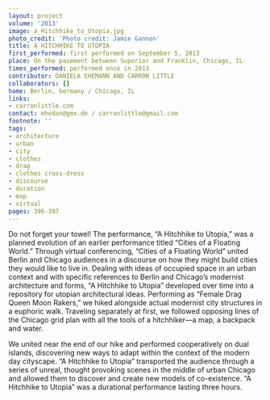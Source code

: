 ```yaml
---
layout: project
volume: '2013'
image: a_Hitchhike_to_Utopia.jpg
photo_credit: 'Photo credit: Jamie Gannon'
title: A HITCHHIKE TO UTOPIA
first_performed: first performed on September 5, 2013
place: On the pavement between Superior and Franklin, Chicago, IL
times_performed: performed once in 2013
contributor: DANIELA EHEMANN AND CARRON LITTLE
collaborators: []
home: Berlin, Germany / Chicago, IL
links:
- carronlittle.com
contact: ehedan@gmx.de / carronlittle@gmail.com
footnote: ''
tags:
- architecture
- urban
- city
- clothes
- drag
- clothes cross-dress
- discourse
- duration
- map
- virtual
pages: 396-397
---
```


Do not forget your towel! The performance, “A Hitchhike to Utopia,” was a planned evolution of an earlier performance titled “Cities of a Floating World.” Through virtual conferencing, “Cities of a Floating World” united Berlin and Chicago audiences in a discourse on how they might build cities they would like to live in. Dealing with ideas of occupied space in an urban context and with specific references to Berlin and Chicago’s modernist architecture and forms, “A Hitchhike to Utopia” developed over time into a repository for utopian architectural ideas. Performing as “Female Drag Queen Moon Rakers,” we hiked alongside actual modernist city structures in a euphoric walk. Traveling separately at first, we followed opposing lines of the Chicago grid plan with all the tools of a hitchhiker—a map, a backpack and water.

We united near the end of our hike and performed cooperatively on dual islands, discovering new ways to adapt within the context of the modern day cityscape. “A Hitchhike to Utopia” transported the audience through a series of unreal, thought provoking scenes in the middle of urban Chicago and allowed them to discover and create new models of co-existence. “A Hitchhike to Utopia” was a durational performance lasting three hours.
